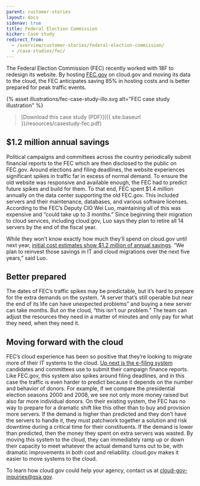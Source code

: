 ```yaml
---
parent: customer-stories
layout: docs
sidenav: true
title: Federal Election Commission
kicker: Case study
redirect_from:
  - /overview/customer-stories/federal-election-commission/
  - /case-studies/fec/
---
```

The Federal Election Commission (FEC) recently worked with 18F to redesign its website. By hosting [FEC.gov](https://www.fec.gov/) on cloud.gov and moving its data to the cloud, the FEC anticipates saving 85% in hosting costs and is better prepared for peak traffic events.

 {% asset illustrations/fec-case-study-illo.svg alt="FEC case study illustration" %}

>[Download this case study (PDF)]({{ site.baseurl }}/resources/casestudy-fec.pdf)


## $1.2 million annual savings

Political campaigns and committees across the country periodically submit financial reports to the FEC which are then disclosed to the public on FEC.gov. Around elections and filing deadlines, the website experiences significant spikes in traffic far in excess of normal demand. To ensure the old website was responsive and available enough, the FEC had to predict future spikes and build for them. To that end, FEC spent $1.4 million annually on the data center supporting the old FEC.gov. This included servers and their maintenance, databases, and various software licenses. According to the FEC’s Deputy CIO Wei Luo, maintaining all of this was expensive and “could take up to 3 months.” Since beginning their migration to cloud services, including cloud.gov, Luo says they plan to retire all 14 servers by the end of the fiscal year.


While they won’t know exactly how much they’ll spend on cloud.gov until next year, [initial cost estimates show $1.2 million of annual savings](http://www.nextgov.com/cloud-computing/2017/03/fec-and-18f-team-save-agency-12m/136598/). “We plan to reinvest those savings in IT and cloud migrations over the next five years,” said Luo.

## Better prepared

The dates of FEC’s traffic spikes may be predictable, but it’s hard to prepare for the extra demands on the system. “A server that’s still operable but near the end of its life can have unexpected problems” and buying a new server can take months. But on the cloud, “this isn’t our problem.” The team can adjust the resources they need in a matter of minutes and only pay for what they need, when they need it.

## Moving forward with the cloud

FEC’s cloud experience has been so positive that they’re looking to migrate more of their IT systems to the cloud. [Up next is the e-filing system](https://www.fec.gov/about/reports-about-fec/agency-operations/e-filing-study-2016/) candidates and committees use to submit their campaign finance reports. Like FEC.gov, this system also spikes around filing deadlines, and in this case the traffic is even harder to predict because it depends on the number and behavior of donors. For example, if we compare the presidential election seasons 2000 and 2008, we see not only more money raised but also far more individual donors. On their existing system, the FEC has no way to prepare for a dramatic shift like this other than to buy and provision more servers. If the demand is higher than predicted and they don’t have the servers to handle it, they must patchwork together a solution and risk downtime during a critical time for their constituents. If the demand is lower than predicted, then the money they spent on extra servers was wasted. By moving this system to the cloud, they can immediately ramp up or down their capacity to meet whatever the actual demand turns out to be, with dramatic improvements in both cost and reliability. cloud.gov makes it easier to move systems to the cloud.

To learn how cloud.gov could help your agency, contact us at [cloud-gov-inquiries@gsa.gov](mailto:cloud-gov-inquiries@gsa.gov).
